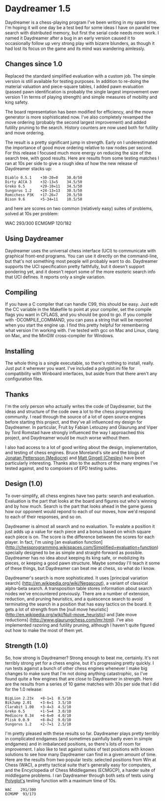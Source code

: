 
Daydreamer 1.5
==============

Daydreamer is a chess-playing program I've been writing in my spare time. I'm
hoping it will one day be a test bed for some ideas I have on parallel tree
search with distributed memory, but first the serial code needs more work.
I named it Daydreamer after a bug in an early version caused it to occasionally
follow up very strong play with bizarre blunders, as though it had lost its
focus on the game and its mind was wandering aimlessly.

Changes since 1.0
-----------------

Replaced the standard simplified evaluation with a custom job. The simple
version is still available for testing purposes. In addition to re-doing the
material valuation and piece-square tables, I added pawn evaluation (passed
pawn identification is probably the single largest improvement over version 1
in terms of playing strength) and simple measures of mobility and king safety.

The board representation has been modified for efficiency, and the move
generator is more sophisticated now. I've also completely revamped the move
ordering (probably the second largest improvement) and added futility pruning
to the search. History counters are now used both for futility and move
ordering.

The result is a pretty significant jump in strength. Early on I underestimated
the importance of good move ordering relative to raw nodes per second. For this
release I focused much more energy on reducing the size of the search tree,
with good results. Here are results from some testing matches I ran at 10s per
side to give a rough idea of how the new release of Daydreamer stacks up:

    Diablo 0.5.1    +30-20=0    30.0/50
    Dirty ACCA 3    +32-13=5    34.5/50
    Greko 6.5       +29-10=11   34.5/50
    Sungorus 1.2    +24-13=13   30.5/50
    Romichess P3K   +17-26=7    20.5/50
    Bison 9.6       +5-34=11    10.5/50

and here are scores on two common (relatively easy) suites of problems, solved
at 10s per problem:

WAC     293/300
ECMGMP  120/182

Using Daydreamer
----------------

Daydreamer uses the universal chess interface (UCI) to communicate with
graphical front-end programs. You can use it directly on the command-line, but
that's not something most people will probably want to do. Daydreamer supports
the UCI specification pretty faithfully, but it doesn't support pondering yet,
and it doesn't report some of the more esoteric search info that UCI defines.
It reports only a single variation.

Compiling
---------

If you have a C compiler that can handle C99, this should be easy. Just edit
the CC variable in the Makefile to point at your compiler, set the compile
flags you want in CFLAGS, and you should be good to go. If you compile with
-DCOMPILE_COMMAND, you can pass a string that will be reported when you start
the engine up. I find this pretty helpful for remembering what version I'm
working with. I've tested with gcc on Mac and Linux, clang on Mac, and the
MinGW cross-compiler for Windows.

Installing
----------

The whole thing is a single executable, so there's nothing to install, really.
Just put it wherever you want. I've included a polyglot.ini file for
compatibility with Winboard interfaces, but aside from that there aren't any
configuration files.

Thanks
------

I'm the only person who actually writes the code of Daydreamer, but the ideas
and structure of the code owe a lot to the chess programming community. I read
through the source of a lot of open source engines before starting this
project, and they've all influenced my design for Daydreamer. In particular,
Fruit by Fabian Letouzey and Glaurung and Viper by Tord Romstad have strongly
influenced the way I approached this project, and Daydreamer would be much
worse without them.

I also had access to a lot of good writing about the design, implementation,
and testing of chess engines. Bruce Moreland's site and the blogs of [Jonatan
Pettersson (Mediocre)](http://mediocrechess.blogspot.com/) and [Matt Gingell
(Chesley)](http://sourceforge.net/apps/wordpress/chesley/) have been
particularly interesting. Thanks also to the authors of the many engines I've
tested against, and to composers of EPD testing suites.

Design (1.0)
------------

To over-simplify, all chess engines have two parts: search and evaluation.
Evaluation is the part that looks at the board and figures out who's winning
and by how much.  Search is the part that looks ahead in the game guess how our
opponent would repond to each of our moves, how we'd respond to each of their
responses, and so on.

Daydreamer is almost all search and no evaluation. To evalate a position it
just adds up a value for each piece and a bonus based on which square each
piece is on. The score is the difference between the scores for each player. In
fact, I'm using [an evaluation function]
(http://chessprogramming.wikispaces.com/Simplified+evaluation+function)
specially designed to be as simple and straight-forward as possible. Daydreamer
has no idea about keeping its king safe, or mobilizing its pieces, or keeping a
good pawn structure. Maybe someday I'll teach it some of these things, but
Daydreamer can beat me at chess, so what do I know.

Daydreamer's search is more sophisticated. It uses [principal variation search]
(http://en.wikipedia.org/wiki/Negascout), a variant of classical alpha-beta
search.  A transposition table stores information about search nodes we've
encountered previously. There are a number of extension, reduction, and pruning
heuristics, and a quiescence search to avoid terminating the search in a
position that has easy tactics on the board. It gets a lot of strength from the
[null move heuristic] (http://en.wikipedia.org/wiki/Null-move_heuristic) and
[late move reductions] (http://www.glaurungchess.com/lmr.html). I've also
implemented razoring and futility pruning, although I haven't quite figured out
how to make the most of them yet.

Strength (1.0)
--------------

So, how strong is Daydreamer? Strong enough to beat me, certainly. It's not
terribly strong yet for a chess engine, but it's progressing pretty quickly. I
run tests against a bunch of other chess engines whenever I make big changes to
make sure that I'm not doing anything catastrophic, so I've found quite a few
engines that are close to Daydreamer in strength. Here are the results from a
series of 10 game matches with 30s per side that I did for the 1.0 release:

    BigLion 2.23x   +8-1=1  8.5/10
    BikJump 2.01    +3-6=1  3.5/10
    Clarabit 1.00   +3-4=3  4.5/10
    Greko 6.5       +1-5=4  3.0/10
    Mediocre 0.34   +4-6=0  4.0/10
    Plisk 0.0.9     +8-0=2  9.0/10
    Sungorus 1.2    +2-7=1  2.5/10

I'm pretty pleased with these results so far. Daydreamer plays pretty terribly
in complicated endgames (and sometimes painfully badly even in simple endgames)
and in imbalanced positions, so there's lots of room for improvement. I also
like to test against suites of test positions with known solutions to see how
many Daydreamer can find in a given amount of time. Here are the results from
two popular tests: selected positions from Win at Chess (WAC), a pretty
tactical suite that's generally easy for computers, and the Encyclopedia of
Chess Middlegames (ECMGCP), a harder suite of middlegame problems. I ran
Daydreamer through both sets of tests using
[Polyglot's](http://wbec-ridderkerk.nl/html/details1/PolyGlot.html) testing
function with a maximum time of 10s.

    WAC    291/300
    ECMGMP  93/173
